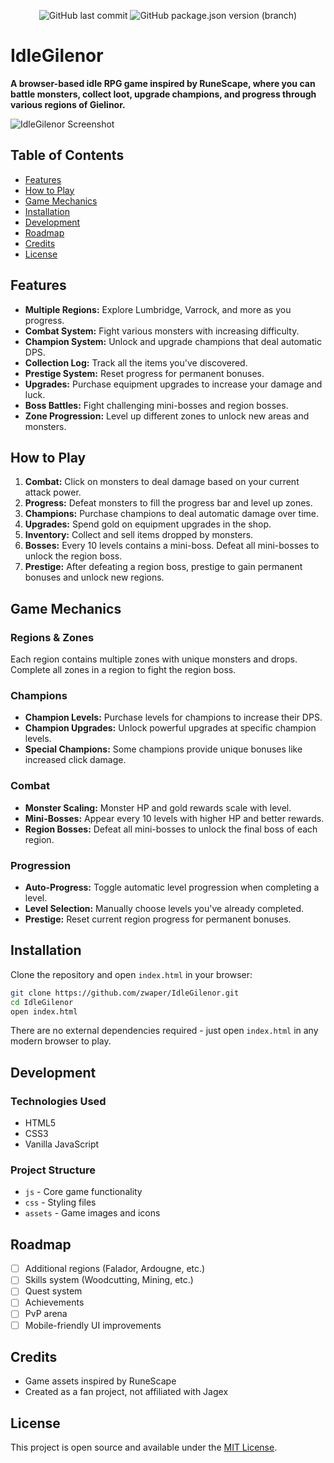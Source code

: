 <div align="center">

![GitHub last commit](https://img.shields.io/github/last-commit/zwaper/idlegilenor?style=for-the-badge&logo=github&label=Updated)
![GitHub package.json version (branch)](https://img.shields.io/github/package-json/v/zwaper/idlegilenor/main?style=for-the-badge&logo=github&label=Game%20Version&color=green)

</div>

# IdleGilenor

**A browser-based idle RPG game inspired by RuneScape, where you can battle monsters, collect loot, upgrade champions, and progress through various regions of Gielinor.**

![IdleGilenor Screenshot](https://placeholder-for-game-screenshot.png)

## Table of Contents

- [Features](#features)
- [How to Play](#how-to-play)
- [Game Mechanics](#game-mechanics)
- [Installation](#installation)
- [Development](#development)
- [Roadmap](#roadmap)
- [Credits](#credits)
- [License](#license)

## Features

- **Multiple Regions:** Explore Lumbridge, Varrock, and more as you progress.
- **Combat System:** Fight various monsters with increasing difficulty.
- **Champion System:** Unlock and upgrade champions that deal automatic DPS.
- **Collection Log:** Track all the items you've discovered.
- **Prestige System:** Reset progress for permanent bonuses.
- **Upgrades:** Purchase equipment upgrades to increase your damage and luck.
- **Boss Battles:** Fight challenging mini-bosses and region bosses.
- **Zone Progression:** Level up different zones to unlock new areas and monsters.

## How to Play

1. **Combat:** Click on monsters to deal damage based on your current attack power.
2. **Progress:** Defeat monsters to fill the progress bar and level up zones.
3. **Champions:** Purchase champions to deal automatic damage over time.
4. **Upgrades:** Spend gold on equipment upgrades in the shop.
5. **Inventory:** Collect and sell items dropped by monsters.
6. **Bosses:** Every 10 levels contains a mini-boss. Defeat all mini-bosses to unlock the region boss.
7. **Prestige:** After defeating a region boss, prestige to gain permanent bonuses and unlock new regions.

## Game Mechanics

### Regions & Zones

Each region contains multiple zones with unique monsters and drops. Complete all zones in a region to fight the region boss.

### Champions

- **Champion Levels:** Purchase levels for champions to increase their DPS.
- **Champion Upgrades:** Unlock powerful upgrades at specific champion levels.
- **Special Champions:** Some champions provide unique bonuses like increased click damage.

### Combat

- **Monster Scaling:** Monster HP and gold rewards scale with level.
- **Mini-Bosses:** Appear every 10 levels with higher HP and better rewards.
- **Region Bosses:** Defeat all mini-bosses to unlock the final boss of each region.

### Progression

- **Auto-Progress:** Toggle automatic level progression when completing a level.
- **Level Selection:** Manually choose levels you've already completed.
- **Prestige:** Reset current region progress for permanent bonuses.

## Installation

Clone the repository and open `index.html` in your browser:

```sh
git clone https://github.com/zwaper/IdleGilenor.git
cd IdleGilenor
open index.html
```

There are no external dependencies required - just open `index.html` in any modern browser to play.

## Development

### Technologies Used

- HTML5
- CSS3
- Vanilla JavaScript

### Project Structure

- `js` - Core game functionality
- `css` - Styling files
- `assets` - Game images and icons

## Roadmap

- [ ] Additional regions (Falador, Ardougne, etc.)
- [ ] Skills system (Woodcutting, Mining, etc.)
- [ ] Quest system
- [ ] Achievements
- [ ] PvP arena
- [ ] Mobile-friendly UI improvements

## Credits

- Game assets inspired by RuneScape
- Created as a fan project, not affiliated with Jagex

## License

This project is open source and available under the [MIT License](LICENSE).

